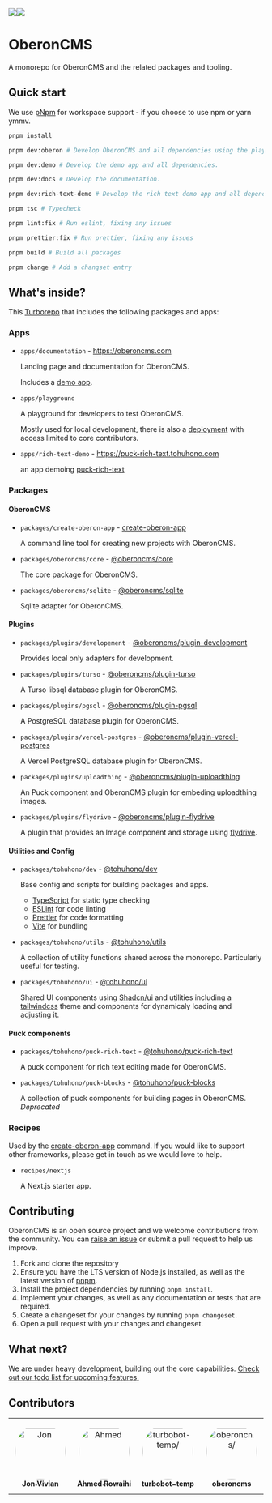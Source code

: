 <img src="https://img.shields.io/badge/Current Status:%20-000.svg"><img src="https://img.shields.io/badge/Move%20fast%20and%20break%20things-red.svg">

# OberonCMS

A monorepo for OberonCMS and the related packages and tooling.

## Quick start

We use [pNpm](https://pnpm.io/) for workspace support - if you choose to use npm
or yarn ymmv.

```sh
pnpm install

pnpm dev:oberon # Develop OberonCMS and all dependencies using the playground.

pnpm dev:demo # Develop the demo app and all dependencies.

pnpm dev:docs # Develop the documentation.

pnpm dev:rich-text-demo # Develop the rich text demo app and all dependencies.

pnpm tsc # Typecheck

pnpm lint:fix # Run eslint, fixing any issues

pnpm prettier:fix # Run prettier, fixing any issues

pnpm build # Build all packages

pnpm change # Add a changset entry
```

## What's inside?

This [Turborepo](https://turbo.build/repo/) that includes the following packages
and apps:

### Apps

- `apps/documentation` - https://oberoncms.com

  Landing page and documentation for OberonCMS.

  Includes a [demo app](https://oberoncms.com/demo).

- `apps/playground`

  A playground for developers to test OberonCMS.

  Mostly used for local development, there is also a
  [deployment](https://playground.tohuhono.com) with access limited to core
  contributors.

- `apps/rich-text-demo` - https://puck-rich-text.tohuhono.com

  an app demoing
  [puck-rich-text](https://www.npmjs.com/package/@tohuhono/puck-rich-text)

### Packages

#### OberonCMS

- `packages/create-oberon-app` -
  [create-oberon-app](https://www.npmjs.com/package/create-oberon-app)

  A command line tool for creating new projects with OberonCMS.

- `packages/oberoncms/core` -
  [@oberoncms/core](https://www.npmjs.com/package/@oberoncms/core)

  The core package for OberonCMS.

- `packages/oberoncms/sqlite` -
  [@oberoncms/sqlite](https://www.npmjs.com/package/@oberoncms/sqlite)

  Sqlite adapter for OberonCMS.

#### Plugins

- `packages/plugins/developement` -
  [@oberoncms/plugin-development](https://www.npmjs.com/package/@oberoncms/plugin-development)

  Provides local only adapters for development.

- `packages/plugins/turso` -
  [@oberoncms/plugin-turso](https://www.npmjs.com/package/@oberoncms/plugin-turso)

  A Turso libsql database plugin for OberonCMS.

- `packages/plugins/pgsql` -
  [@oberoncms/plugin-pgsql](https://www.npmjs.com/package/@oberoncms/plugin-pgsql)

  A PostgreSQL database plugin for OberonCMS.

- `packages/plugins/vercel-postgres` -
  [@oberoncms/plugin-vercel-postgres](https://www.npmjs.com/package/@oberoncms/plugin-vercel-postgres)

  A Vercel PostgreSQL database plugin for OberonCMS.

- `packages/plugins/uploadthing` -
  [@oberoncms/plugin-uploadthing](https://www.npmjs.com/package/@oberoncms/plugin-uploadthing)

  An Puck component and OberonCMS plugin for embeding uploadthing images.

- `packages/plugins/flydrive` -
  [@oberoncms/plugin-flydrive](https://www.npmjs.com/package/@oberoncms/plugin-flydrive)

  A plugin that provides an Image component and storage using
  [flydrive](https://flydrive.dev/docs/introduction).

#### Utilities and Config

- `packages/tohuhono/dev` -
  [@tohuhono/dev](https://www.npmjs.com/package/@tohuhono/dev)

  Base config and scripts for building packages and apps.

  - [TypeScript](https://www.typescriptlang.org/) for static type checking
  - [ESLint](https://eslint.org/) for code linting
  - [Prettier](https://prettier.io) for code formatting
  - [Vite](https://vitejs.dev/) for bundling

- `packages/tohuhono/utils` -
  [@tohuhono/utils](https://www.npmjs.com/package/@tohuhono/utils)

  A collection of utility functions shared across the monorepo. Particularly
  useful for testing.

- `packages/tohuhono/ui` -
  [@tohuhono/ui](https://www.npmjs.com/package/@tohuhono/ui)

  Shared UI components using [Shadcn/ui](https://ui.shadcn.com/) and utilities
  including a [tailwindcss](https://tailwindcss.com/) theme and components for
  dynamicaly loading and adjusting it.

#### Puck components

- `packages/tohuhono/puck-rich-text` -
  [@tohuhono/puck-rich-text](https://www.npmjs.com/package/@tohuhono/puck-rich-text)

  A puck component for rich text editing made for OberonCMS.

- `packages/tohuhono/puck-blocks` -
  [@tohuhono/puck-blocks](https://www.npmjs.com/package/@tohuhono/puck-blocks)

  A collection of puck components for building pages in OberonCMS. _Deprecated_

### Recipes

Used by the [create-oberon-app](https://www.npmjs.com/package/create-oberon-app)
command. If you would like to support other frameworks, please get in touch as
we would love to help.

- `recipes/nextjs`

  A Next.js starter app.

## Contributing

OberonCMS is an open source project and we welcome contributions from the
community. You can
[raise an issue](https://github.com/Tohuhono/Oberon/issues/new) or submit a pull
request to help us improve.

1. Fork and clone the repository
2. Ensure you have the LTS version of Node.js installed, as well as the latest
   version of [pnpm](https://pnpm.io).
3. Install the project dependencies by running `pnpm install`.
4. Implement your changes, as well as any documentation or tests that are
   required.
5. Create a changeset for your changes by running `pnpm changeset`.
6. Open a pull request with your changes and changeset.

## What next?

We are under heavy development, building out the core capabilities.
[Check out our todo list for upcoming features.](https://github.com/orgs/Tohuhono/projects/1/views/1)

## Contributors

<table>
<tr>
    <td align="center" style="word-wrap: break-word; width: 150.0; height: 150.0">
        <a href=https://github.com/4leite>
            <img src=https://avatars.githubusercontent.com/u/2586037?v=4 width="100;"  style="border-radius:50%;align-items:center;justify-content:center;overflow:hidden;padding-top:10px" alt=Jon Vivian/>
            <br />
            <sub style="font-size:14px"><b>Jon Vivian</b></sub>
        </a>
    </td>
    <td align="center" style="word-wrap: break-word; width: 150.0; height: 150.0">
        <a href=https://github.com/ahmedrowaihi>
            <img src=https://avatars.githubusercontent.com/u/67356781?v=4 width="100;"  style="border-radius:50%;align-items:center;justify-content:center;overflow:hidden;padding-top:10px" alt=Ahmed Rowaihi/>
            <br />
            <sub style="font-size:14px"><b>Ahmed Rowaihi</b></sub>
        </a>
    </td>
    <td align="center" style="word-wrap: break-word; width: 150.0; height: 150.0">
        <a href=https://github.com/turbobot-temp>
            <img src=https://avatars.githubusercontent.com/u/145653950?v=4 width="100;"  style="border-radius:50%;align-items:center;justify-content:center;overflow:hidden;padding-top:10px" alt=turbobot-temp/>
            <br />
            <sub style="font-size:14px"><b>turbobot-temp</b></sub>
        </a>
    </td>
    <td align="center" style="word-wrap: break-word; width: 150.0; height: 150.0">
        <a href=https://github.com/oberoncms>
            <img src=https://avatars.githubusercontent.com/u/170320460?v=4 width="100;"  style="border-radius:50%;align-items:center;justify-content:center;overflow:hidden;padding-top:10px" alt=oberoncms/>
            <br />
            <sub style="font-size:14px"><b>oberoncms</b></sub>
        </a>
    </td>
</tr>
</table>
